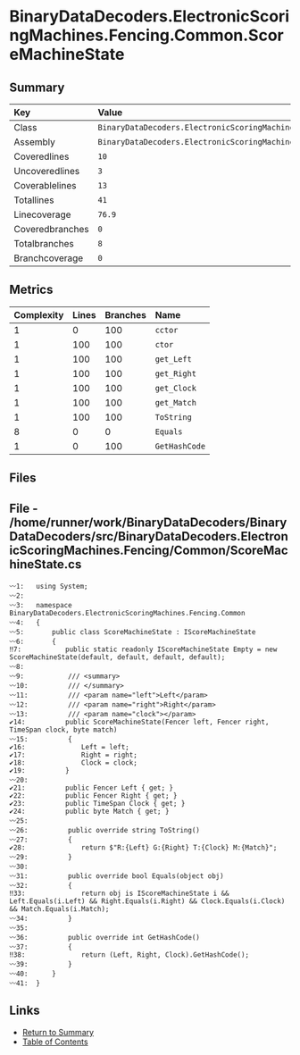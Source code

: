 ﻿# BinaryDataDecoders.ElectronicScoringMachines.Fencing.Common.ScoreMachineState

## Summary

| Key             | Value                                                                           |
| :-------------- | :------------------------------------------------------------------------------ |
| Class           | `BinaryDataDecoders.ElectronicScoringMachines.Fencing.Common.ScoreMachineState` |
| Assembly        | `BinaryDataDecoders.ElectronicScoringMachines.Fencing`                          |
| Coveredlines    | `10`                                                                            |
| Uncoveredlines  | `3`                                                                             |
| Coverablelines  | `13`                                                                            |
| Totallines      | `41`                                                                            |
| Linecoverage    | `76.9`                                                                          |
| Coveredbranches | `0`                                                                             |
| Totalbranches   | `8`                                                                             |
| Branchcoverage  | `0`                                                                             |

## Metrics

| Complexity | Lines | Branches | Name          |
| :--------- | :---- | :------- | :------------ |
| 1          | 0     | 100      | `cctor`       |
| 1          | 100   | 100      | `ctor`        |
| 1          | 100   | 100      | `get_Left`    |
| 1          | 100   | 100      | `get_Right`   |
| 1          | 100   | 100      | `get_Clock`   |
| 1          | 100   | 100      | `get_Match`   |
| 1          | 100   | 100      | `ToString`    |
| 8          | 0     | 0        | `Equals`      |
| 1          | 0     | 100      | `GetHashCode` |

## Files

## File - /home/runner/work/BinaryDataDecoders/BinaryDataDecoders/src/BinaryDataDecoders.ElectronicScoringMachines.Fencing/Common/ScoreMachineState.cs

```CSharp
〰1:   using System;
〰2:   
〰3:   namespace BinaryDataDecoders.ElectronicScoringMachines.Fencing.Common
〰4:   {
〰5:       public class ScoreMachineState : IScoreMachineState
〰6:       {
‼7:           public static readonly IScoreMachineState Empty = new ScoreMachineState(default, default, default, default);
〰8:   
〰9:           /// <summary>
〰10:          /// </summary>
〰11:          /// <param name="left">Left</param>
〰12:          /// <param name="right">Right</param>
〰13:          /// <param name="clock"></param>
✔14:          public ScoreMachineState(Fencer left, Fencer right, TimeSpan clock, byte match)
〰15:          {
✔16:              Left = left;
✔17:              Right = right;
✔18:              Clock = clock;
✔19:          }
〰20:  
✔21:          public Fencer Left { get; }
✔22:          public Fencer Right { get; }
✔23:          public TimeSpan Clock { get; }
✔24:          public byte Match { get; }
〰25:  
〰26:          public override string ToString()
〰27:          {
✔28:              return $"R:{Left} G:{Right} T:{Clock} M:{Match}";
〰29:          }
〰30:  
〰31:          public override bool Equals(object obj)
〰32:          {
‼33:              return obj is IScoreMachineState i && Left.Equals(i.Left) && Right.Equals(i.Right) && Clock.Equals(i.Clock) && Match.Equals(i.Match);
〰34:          }
〰35:  
〰36:          public override int GetHashCode()
〰37:          {
‼38:              return (Left, Right, Clock).GetHashCode();
〰39:          }
〰40:      }
〰41:  }
```

## Links

* [Return to Summary](Summary.md)
* [Table of Contents](../TOC.md)

